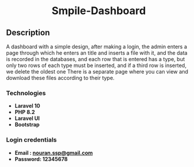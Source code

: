 <h1 align="center">Smpile-Dashboard</h1>

## Description

A dashboard with a simple design, after making a login, the admin enters a page through which he enters an title and inserts a file with it, and the data is recorded in the databases, and each row that is entered has a type, but only two rows of each type must be inserted, and if a third row is inserted, we delete the oldest one
There is a separate page where you can view and download these files according to their type.

### Technologies

- **Laravel 10**
- **PHP 8.2**
- **Laravel UI**
- **Bootstrap**

### Login credentials
- **Email : nouran.ssp@gmail.com**
- **Password: 12345678**

